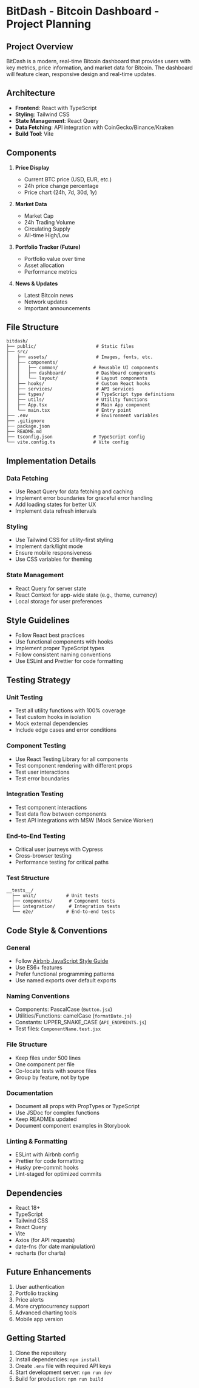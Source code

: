 # BitDash - Bitcoin Dashboard - Project Planning

## Project Overview
BitDash is a modern, real-time Bitcoin dashboard that provides users with key metrics, price information, and market data for Bitcoin. The dashboard will feature clean, responsive design and real-time updates.

## Architecture
- **Frontend**: React with TypeScript
- **Styling**: Tailwind CSS
- **State Management**: React Query
- **Data Fetching**: API integration with CoinGecko/Binance/Kraken
- **Build Tool**: Vite

## Components
1. **Price Display**
   - Current BTC price (USD, EUR, etc.)
   - 24h price change percentage
   - Price chart (24h, 7d, 30d, 1y)

2. **Market Data**
   - Market Cap
   - 24h Trading Volume
   - Circulating Supply
   - All-time High/Low

3. **Portfolio Tracker (Future)**
   - Portfolio value over time
   - Asset allocation
   - Performance metrics

4. **News & Updates**
   - Latest Bitcoin news
   - Network updates
   - Important announcements

## File Structure
```
bitdash/
├── public/                      # Static files
├── src/
│   ├── assets/                  # Images, fonts, etc.
│   ├── components/
│   │   ├── common/             # Reusable UI components
│   │   ├── dashboard/           # Dashboard components
│   │   └── layout/              # Layout components
│   ├── hooks/                   # Custom React hooks
│   ├── services/                # API services
│   ├── types/                   # TypeScript type definitions
│   ├── utils/                   # Utility functions
│   ├── App.tsx                  # Main App component
│   └── main.tsx                 # Entry point
├── .env                         # Environment variables
├── .gitignore
├── package.json
├── README.md
├── tsconfig.json               # TypeScript config
└── vite.config.ts              # Vite config
```

## Implementation Details

### Data Fetching
- Use React Query for data fetching and caching
- Implement error boundaries for graceful error handling
- Add loading states for better UX
- Implement data refresh intervals

### Styling
- Use Tailwind CSS for utility-first styling
- Implement dark/light mode
- Ensure mobile responsiveness
- Use CSS variables for theming

### State Management
- React Query for server state
- React Context for app-wide state (e.g., theme, currency)
- Local storage for user preferences

## Style Guidelines
- Follow React best practices
- Use functional components with hooks
- Implement proper TypeScript types
- Follow consistent naming conventions
- Use ESLint and Prettier for code formatting

## Testing Strategy

### Unit Testing
- Test all utility functions with 100% coverage
- Test custom hooks in isolation
- Mock external dependencies
- Include edge cases and error conditions

### Component Testing
- Use React Testing Library for all components
- Test component rendering with different props
- Test user interactions
- Test error boundaries

### Integration Testing
- Test component interactions
- Test data flow between components
- Test API integrations with MSW (Mock Service Worker)

### End-to-End Testing
- Critical user journeys with Cypress
- Cross-browser testing
- Performance testing for critical paths

### Test Structure
```
__tests__/
  ├── unit/           # Unit tests
  ├── components/      # Component tests
  ├── integration/     # Integration tests
  └── e2e/            # End-to-end tests
```

## Code Style & Conventions

### General
- Follow [Airbnb JavaScript Style Guide](https://github.com/airbnb/javascript)
- Use ES6+ features
- Prefer functional programming patterns
- Use named exports over default exports

### Naming Conventions
- Components: PascalCase (`Button.jsx`)
- Utilities/Functions: camelCase (`formatDate.js`)
- Constants: UPPER_SNAKE_CASE (`API_ENDPOINTS.js`)
- Test files: `ComponentName.test.jsx`

### File Structure
- Keep files under 500 lines
- One component per file
- Co-locate tests with source files
- Group by feature, not by type

### Documentation
- Document all props with PropTypes or TypeScript
- Use JSDoc for complex functions
- Keep READMEs updated
- Document component examples in Storybook

### Linting & Formatting
- ESLint with Airbnb config
- Prettier for code formatting
- Husky pre-commit hooks
- Lint-staged for optimized commits

## Dependencies
- React 18+
- TypeScript
- Tailwind CSS
- React Query
- Vite
- Axios (for API requests)
- date-fns (for date manipulation)
- recharts (for charts)

## Future Enhancements
1. User authentication
2. Portfolio tracking
3. Price alerts
4. More cryptocurrency support
5. Advanced charting tools
6. Mobile app version

## Getting Started
1. Clone the repository
2. Install dependencies: `npm install`
3. Create `.env` file with required API keys
4. Start development server: `npm run dev`
5. Build for production: `npm run build`
